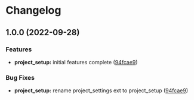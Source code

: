 # Changelog

## 1.0.0 (2022-09-28)


### Features

* **project_setup:** initial features complete ([94fcae9](https://github.com/voidstack-io/tilt-extensions/commit/94fcae9898489ce7f9eea95777a2b2c13976c8bb))


### Bug Fixes

* **project_setup:** rename project_settings ext to project_setup ([94fcae9](https://github.com/voidstack-io/tilt-extensions/commit/94fcae9898489ce7f9eea95777a2b2c13976c8bb))
